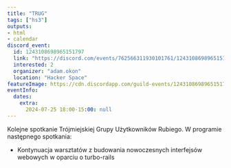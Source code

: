 ```yaml
---
title: "TRUG"
tags: ["hs3"]
outputs:
- html
- calendar
discord_event:
  id: 1243108698965151797
  link: "https://discord.com/events/762566311930101761/1243108698965151797"
  interested: 2
  organizer: "adam.okon"
  location: "Hacker Space"
featureImage: https://cdn.discordapp.com/guild-events/1243108698965151797/dcb0e54eec4ec23242c1d77136e30933.png?size=1024
eventInfo:
  dates:
    extra:
      2024-07-25 18:00-15:00: null
---
```

Kolejne spotkanie Trójmiejskiej Grupy Użytkowników Rubiego. W programie następnego spotkania:

* Kontynuacja warsztatów z budowania nowoczesnych interfejsów webowych w oparciu o turbo-rails
